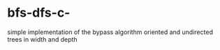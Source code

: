 # bfs-dfs-c-
simple implementation of the bypass algorithm oriented and undirected trees in width and depth
